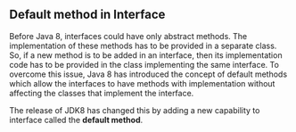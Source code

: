  
## Default method in Interface 
Before Java 8, interfaces could have only abstract methods. The implementation of these methods has to 
be provided in a separate class. So, if a new method is to be added in an interface, then its implementation 
code has to be provided in the class implementing the same interface. To overcome this issue, Java 8 has introduced the 
concept of default methods which allow the interfaces to have methods with implementation without affecting the classes that
implement the interface.

The release of JDK8 has changed this by adding a new capability to interface called the **default method**. 
